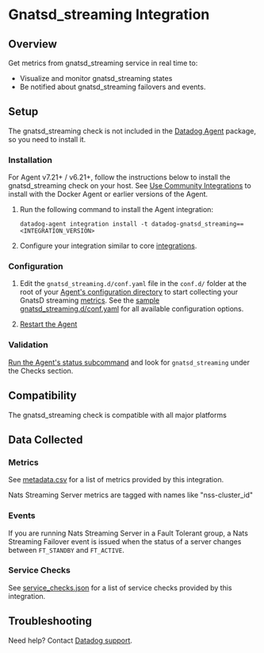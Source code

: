 # Gnatsd_streaming Integration

## Overview

Get metrics from gnatsd_streaming service in real time to:

- Visualize and monitor gnatsd_streaming states
- Be notified about gnatsd_streaming failovers and events.

## Setup

The gnatsd_streaming check is not included in the [Datadog Agent][2] package, so you need to install it.

### Installation

For Agent v7.21+ / v6.21+, follow the instructions below to install the gnatsd_streaming check on your host. See [Use Community Integrations][3] to install with the Docker Agent or earlier versions of the Agent.

1. Run the following command to install the Agent integration:

   ```shell
   datadog-agent integration install -t datadog-gnatsd_streaming==<INTEGRATION_VERSION>
   ```

2. Configure your integration similar to core [integrations][4].

### Configuration

1. Edit the `gnatsd_streaming.d/conf.yaml` file in the `conf.d/` folder at the root of your [Agent's configuration directory][6] to start collecting your GnatsD streaming [metrics](#metrics).
   See the [sample gnatsd_streaming.d/conf.yaml][7] for all available configuration options.

2. [Restart the Agent][8]

### Validation

[Run the Agent's status subcommand][9] and look for `gnatsd_streaming` under the Checks section.

## Compatibility

The gnatsd_streaming check is compatible with all major platforms

## Data Collected

### Metrics

See [metadata.csv][10] for a list of metrics provided by this integration.

Nats Streaming Server metrics are tagged with names like "nss-cluster_id"

### Events

If you are running Nats Streaming Server in a Fault Tolerant group, a Nats Streaming Failover event is issued when the status of a server changes between `FT_STANDBY` and `FT_ACTIVE`.

### Service Checks

See [service_checks.json][12] for a list of service checks provided by this integration.

## Troubleshooting

Need help? Contact [Datadog support][11].


[2]: /account/settings/agent/latest
[3]: https://docs.datadoghq.com/agent/guide/use-community-integrations/
[4]: https://docs.datadoghq.com/getting_started/integrations/
[6]: https://docs.datadoghq.com/agent/guide/agent-configuration-files/#agent-configuration-directory
[7]: https://github.com/DataDog/integrations-extras/blob/master/gnatsd_streaming/datadog_checks/gnatsd_streaming/data/conf.yaml.example
[8]: https://docs.datadoghq.com/agent/guide/agent-commands/#start-stop-and-restart-the-agent
[9]: https://docs.datadoghq.com/agent/guide/agent-commands/#service-status
[10]: https://github.com/DataDog/datadog-sdk-testing/blob/master/lib/config/metadata.csv
[11]: http://docs.datadoghq.com/help
[12]: https://github.com/DataDog/integrations-extras/blob/master/gnatsd_streaming/assets/service_checks.json
